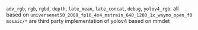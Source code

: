 `adv_rgb`, `rgb`, `rgbd`, `depth`, `late_mean`, `late_concat`, `debug`, `yolov4_rgb`: all based on `universenet50_2008_fp16_4x4_mstrain_640_1280_1x_waymo_open_f0`
`mosaic/*` are third party implementation of yolov4 based on mmdet
